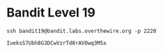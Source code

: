 # Bandit Level 19

```
ssh bandit19@bandit.labs.overthewire.org -p 2220
```

```
IueksS7Ubh8G3DCwVzrTd8rAVOwq3M5x
```
